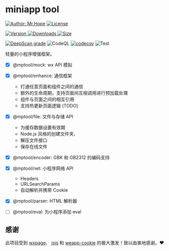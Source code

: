 # miniapp tool

[![Author: Mr.Hope](https://img.shields.io/badge/作者-Mr.Hope-blue.svg?style=for-the-badge)](https://mister-hope.com) [![License](https://img.shields.io/npm/l/@mptool/enhance.svg?style=for-the-badge)](https://github.com/@mptool/enhance/@mptool/enhance/blob/main/LICENSE)

<!-- markdownlint-restore -->

[![Version](https://img.shields.io/npm/v/@mptool/enhance.svg?style=flat-square&logo=npm) ![Downloads](https://img.shields.io/npm/dm/@mptool/enhance.svg?style=flat-square&logo=npm) ![Size](https://img.shields.io/bundlephobia/min/@mptool/enhance?style=flat-square&logo=npm)](https://www.npmjs.com/package/@mptool/enhance)

[![DeepScan grade](https://deepscan.io/api/teams/9792/projects/17760/branches/417299/badge/grade.svg)](https://deepscan.io/dashboard#view=project&tid=9792&pid=17760&bid=417299)
![CodeQL](https://github.com/miniapp-tool/mptool/actions/workflows/codeql-analysis.yml/badge.svg)
[![codecov](https://codecov.io/gh/miniapp-tool/mptool/branch/main/graph/badge.svg?token=TNYMbGlxQ9)](https://codecov.io/gh/miniapp-tool/mptool)
![Test](https://github.com/miniapp-tool/mptool/actions/workflows/test.yml/badge.svg)

轻量的小程序增强框架。

- [x] @mptool/mock: wx API 模拟 <Badge text="W.I.P" type="warning" />
- [x] @mptool/enhance: 通信框架 <Badge text="Stable" />

  - 打通任意页面和组件之间的通信
  - 额外的生命周期，支持页面间互相调用进行预加载处理
  - 组件与页面之间的相互引用
  - 支持热更新页面逻辑 (TODO)

- [x] @mptool/file: 文件与存储 API <Badge text="Stable" />

  - 为缓存数据设置有效期
  - Node.js 风格的创建文件夹、
  - 解压文件接口
  - 保存在线文件

- [x] @mptool/encoder: GBK 和 GB2312 的编码支持 <Badge text="Stable" />

- [x] @mptool/net: 小程序网络 API <Badge text="Stable" />

  - Headers
  - URLSearchParams
  - 自动解析并携带 Cookie

- [x] @mptool/parser: HTML 解析器 <Badge text="Stable" />

- [ ] @mptool/eval: 为小程序添加 eval <Badge text="Building" type="danger" />

## 感谢

此项目受到 [wxpage](https://github.com/tvfe/wxpage)、 [jsjs](https://github.com/bramblex/jsjs) 和 [weapp-cookie](https://github.com/charleslo1/weapp-cookie) 的极大激发！致以由衷地感谢。❤
